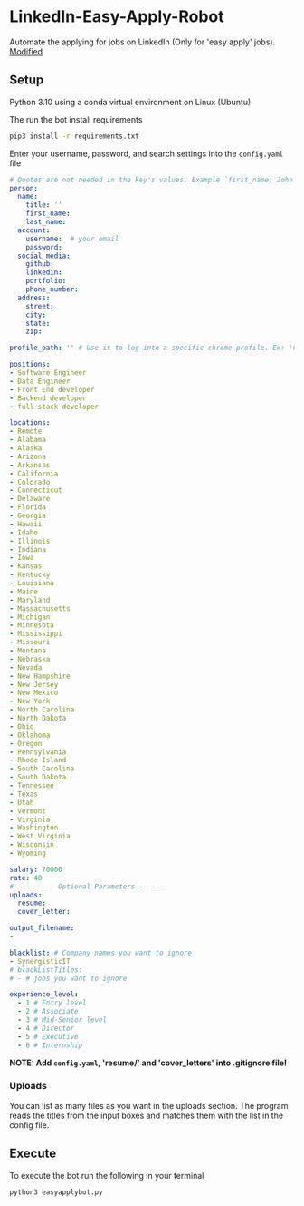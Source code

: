 # LinkedIn-Easy-Apply-Robot
Automate the applying for jobs on LinkedIn (Only for 'easy apply' jobs). [Modified](https://github.com/nicolomantini/LinkedIn-Easy-Apply-Bot)

## Setup 

Python 3.10 using a conda virtual environment on Linux (Ubuntu)

The run the bot install requirements
```bash
pip3 install -r requirements.txt
```

Enter your username, password, and search settings into the `config.yaml` file

```yaml
# Quotes are not needed in the key's values. Example `first_name: John`
person:
  name: 
    title: ''
    first_name:  
    last_name: 
  account:
    username:  # your email
    password: 
  social_media:
    github: 
    linkedin: 
    portfolio: 
    phone_number: 
  address:
    street: 
    city: 
    state: 
    zip: 

profile_path: '' # Use it to log into a specific chrome profile. Ex: 'C:\Users\<user>\AppData\Local\Google\Chrome\User Data\Profile 1'

positions:
- Software Engineer
- Data Engineer
- Front End developer
- Backend developer
- full stack developer

locations:
- Remote
- Alabama
- Alaska
- Arizona
- Arkansas
- California
- Colorado
- Connecticut
- Delaware
- Florida
- Georgia
- Hawaii
- Idaho
- Illinois
- Indiana
- Iowa
- Kansas
- Kentucky
- Louisiana
- Maine
- Maryland
- Massachusetts
- Michigan
- Minnesota
- Mississippi
- Missouri
- Montana
- Nebraska
- Nevada
- New Hampshire
- New Jersey
- New Mexico
- New York
- North Carolina
- North Dakota
- Ohio
- Oklahoma
- Oregon
- Pennsylvania
- Rhode Island
- South Carolina
- South Dakota
- Tennessee
- Texas
- Utah
- Vermont
- Virginia
- Washington
- West Virginia
- Wisconsin
- Wyoming

salary: 70000
rate: 40
# --------- Optional Parameters -------
uploads:
  resume: 
  cover_letter: 

output_filename:
- 

blacklist: # Company names you want to ignore
- SynergisticIT 
# blackListTitles:
# - # jobs you want to ignore

experience_level:
  - 1 # Entry level
  - 2 # Associate
  - 3 # Mid-Senior level
  - 4 # Director
  - 5 # Executive
  - 6 # Internship
```
__NOTE: Add `config.yaml`, 'resume/' and 'cover_letters' into .gitignore file!__

### Uploads

You can list as many files as you want in the uploads section.
The program reads the titles from the input boxes and matches them with the list in the config file.

## Execute

To execute the bot run the following in your terminal
```
python3 easyapplybot.py
```

